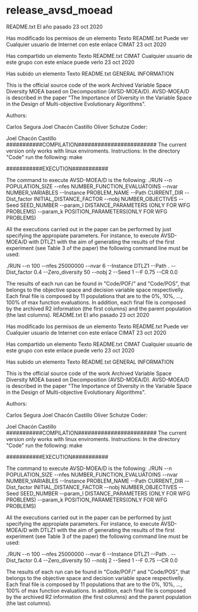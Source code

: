 # release_avsd_moead
README.txt
El año pasado
23 oct 2020

Has modificado los permisos de un elemento
Texto
README.txt
Puede ver
Cualquier usuario de Internet con este enlace
CIMAT
23 oct 2020

Has compartido un elemento
Texto
README.txt
CIMAT
Cualquier usuario de este grupo con este enlace puede verlo
23 oct 2020

Has subido un elemento
Texto
README.txt
GENERAL INFORMATION

This is the official source code of the work Archived Variable Space Diversity MOEA based on Decomposition (AVSD-MOEA/D). AVSD-MOEA/D is described in the paper "The Importance of Diversity in the Variable Space in the Design of Multi-objective Evolutionary Algorithms".

Authors:

Carlos Segura
Joel Chacón Castillo
Oliver Schutze
Coder:

Joel Chacón Castillo
###########COMPILATION########################
The current version only works with linux enviroments.
Instructions:
In the directory "Code" run the following:
make

###########EXECUTION###########

The command to execute AVSD-MOEA/D is the following: 
./RUN --n POPULATION_SIZE --nfes NUMBER_FUNCTION_EVALUATOINS --nvar NUMBER_VARIABLES --Instance PROBLEM_NAME --Path CURRENT_DIR --Dist_factor INITIAL_DISTANCE_FACTOR --nobj NUMBER_OBJECTIVES --Seed SEED_NUMBER --param_l DISTANCE_PARAMETERS (ONLY FOR WFG PROBLEMS) --param_k POSITION_PARAMETERS(ONLY FOR WFG PROBLEMS)

All the executions carried out in the paper can be performed by just specifying the appropiate parameters. For instance, to execute AVSD-MOEA/D with DTLZ1 with the aim of generating the results of the first experiment (see Table 3 of the paper) the following command line must be used:

./RUN --n 100 --nfes 25000000 --nvar 6 --Instance DTLZ1 --Path . --Dist_factor 0.4 --Zero_diversity 50 --nobj 2 --Seed 1 --F 0.75 --CR 0.0


The results of each run can be found in "Code/POF/" and "Code/POS", that belongs to the objective space and decision variable space respectivelly.
Each final file is composed by 11 populations that are to the 0%, 10%, ..., 100% of max function evaluations.
In addition, each final file is composed by the archived R2 information (the first columns) and the parent population (the last columns).
README.txt
El año pasado
23 oct 2020

Has modificado los permisos de un elemento
Texto
README.txt
Puede ver
Cualquier usuario de Internet con este enlace
CIMAT
23 oct 2020

Has compartido un elemento
Texto
README.txt
CIMAT
Cualquier usuario de este grupo con este enlace puede verlo
23 oct 2020

Has subido un elemento
Texto
README.txt
GENERAL INFORMATION

This is the official source code of the work Archived Variable Space Diversity MOEA based on Decomposition (AVSD-MOEA/D). AVSD-MOEA/D is described in the paper "The Importance of Diversity in the Variable Space in the Design of Multi-objective Evolutionary Algorithms".

Authors:

Carlos Segura
Joel Chacón Castillo
Oliver Schutze
Coder:

Joel Chacón Castillo
###########COMPILATION########################
The current version only works with linux enviroments.
Instructions:
In the directory "Code" run the following:
make

###########EXECUTION###########

The command to execute AVSD-MOEA/D is the following: 
./RUN --n POPULATION_SIZE --nfes NUMBER_FUNCTION_EVALUATOINS --nvar NUMBER_VARIABLES --Instance PROBLEM_NAME --Path CURRENT_DIR --Dist_factor INITIAL_DISTANCE_FACTOR --nobj NUMBER_OBJECTIVES --Seed SEED_NUMBER --param_l DISTANCE_PARAMETERS (ONLY FOR WFG PROBLEMS) --param_k POSITION_PARAMETERS(ONLY FOR WFG PROBLEMS)

All the executions carried out in the paper can be performed by just specifying the appropiate parameters. For instance, to execute AVSD-MOEA/D with DTLZ1 with the aim of generating the results of the first experiment (see Table 3 of the paper) the following command line must be used:

./RUN --n 100 --nfes 25000000 --nvar 6 --Instance DTLZ1 --Path . --Dist_factor 0.4 --Zero_diversity 50 --nobj 2 --Seed 1 --F 0.75 --CR 0.0


The results of each run can be found in "Code/POF/" and "Code/POS", that belongs to the objective space and decision variable space respectivelly.
Each final file is composed by 11 populations that are to the 0%, 10%, ..., 100% of max function evaluations.
In addition, each final file is composed by the archived R2 information (the first columns) and the parent population (the last columns).

